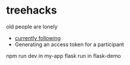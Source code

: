 # treehacks
old people are lonely

- [currently following](https://www.twilio.com/en-us/blog/build-video-chat-application-python-javascript-twilio-programmable-video) 
- Generating an access token for a participant


npm run dev in my-app
flask run in flask-demo